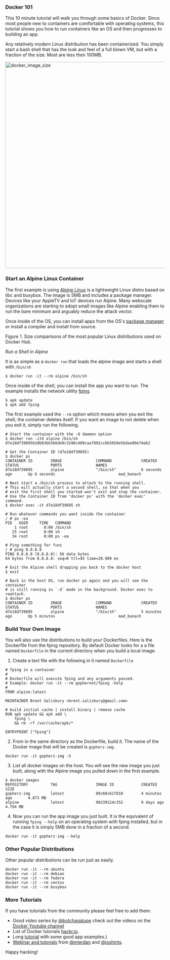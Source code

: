 
### Docker 101

This 10 minute tutorial will walk you through some basics of Docker. Since most people new to containers are comfortable with operating systems, this tutorial shows you how to run containers like an OS and then progresses to building an app. 

Any relatively modern Linux distribution has been containerized. You simply start a bash shell that has the look and feel of a full blown VM, but with a fraction of the  size. Most are less then 100MB. 


<img width="650" align="center" alt="docker_image_size" src="https://cloud.githubusercontent.com/assets/1711674/13371001/26f77104-dce9-11e5-972e-d05af0e01cb3.png"> 

### Start an Alpine Linux Container


The first example is using [Alpine Linux](http://www.alpinelinux.org) is a lightweight Linux distro based on libc and busybox. The image is 5MB and includes a package manager. Devices like your AppleTV and IoT devices run Alpine. Many webscale organizations are starting to adopt small images like Alpine enabling them to run the bare minimum and arguably reduce the attack vector.

Once inside of the OS, you can install apps from the OS's [package manager](http://dl-3.alpinelinux.org/alpine/edge/testing/x86_64/) or install a compiler and install from source. 

Figure 1. Size comparisons of the most popular Linux distributions used on Docker Hub.

*Run a Shell in Alpine*

It is as simple as a `docker run` that loads the alpine image and starts a shell with `/bin/sh`

```
$ docker run -it --rm alpine /bin/sh
```

Once inside of the shell, you can install the app you want to run. The example installs the network utility [fping](https://github.com/gopher-net/dockerized-net-tools/tree/master/fping).

```
$ apk update 
$ apk add fping
```

The first example used the `--rm` option which means when you exit the shell, the container deletes itself. If you want an image to not delete when you exit it, simply run the following.

```
# Start the container with the -d daemon option
$ docker run -itd alpine /bin/sh
d7e18df39695b10b83bb3b6de9c3240c409caa7892cc6b5650e5bdae89e74e62

# Get the Container ID (d7e18df39695)
$ docker ps
CONTAINER ID        IMAGE               COMMAND             CREATED             STATUS              PORTS               NAMES
d7e18df39695        alpine              "/bin/sh"           6 seconds ago       Up 6 seconds                            mad_banach

# Next start a /bin/sh process to attach to the running shell. 
# This will actually start a second shell, so that when you
# exit the first shell you started won't exit and stop the container.
# Use the Container ID from 'docker ps' with the 'docker exec' command.
$ docker exec -it d7e18df39695 sh

# Run whatever commands you want inside the container
/ # ps -ea
PID   USER     TIME   COMMAND
    1 root       0:00 /bin/sh
   25 root       0:00 sh
   34 root       0:00 ps -ea

# Ping something for funz
/ # ping 8.8.8.8
PING 8.8.8.8 (8.8.8.8): 56 data bytes
64 bytes from 8.8.8.8: seq=0 ttl=45 time=28.989 ms

# Exit the Alpine shell dropping you back to the docker host
$ exit

# Back in the host OS, run docker ps again and you will see the container
# is still running in `-d` mode in the background. Docker exec to reattach.
$ docker ps
CONTAINER ID        IMAGE               COMMAND             CREATED             STATUS              PORTS               NAMES
d7e18df39695        alpine              "/bin/sh"           5 minutes ago       Up 5 minutes                            mad_banach

```

### Build Your Own Image

You will also use the distributions to build your Dockerfiles. Here is the Dockerfile from the fping repository. By default Docker looks for a a file named `Dockerfile` in the current directory when you build a local image. 

1. Create a text file with the following in it named `Dockerfile`

```
# fping in a container
# 
# Dockerfile will execute fping and any arguments passed.
# Example: docker run -it --rm gophernet/fping -help
#
FROM alpine:latest

MAINTAINER Brent Salisbury <brent.salisbury@gmail.com>

# build initial cache | install binary | remove cache
RUN apk update && apk add \
	fping \
	&& rm -rf /var/cache/apk/*

ENTRYPOINT ["fping"]
```

2. From in the same directory as the Dockerfile, build it. The name of the Docker image that will be created is `gopherz-img`.

```
docker run -it gopherz-img -h
```

3. List all docker images on the host. You will see the new image you just built, along with the Alpine image you pulled down in the first example.

```
$ docker images
REPOSITORY          TAG                 IMAGE ID            CREATED             SIZE
gopherz-img         latest              09c60c61f810        4 minutes ago       4.873 MB
alpine              latest              90239124c352        9 days ago          4.794 MB
```

4. Now you can run the app image you just built. It is the equivalent of running `fping --help` on an operating system with fping installed, but in the case it is simply 5MB done in a fraction of a second.

```
docker run -it gopherz-img --help
```

### Other Popular Distributions

Other popular distributions can be run just as easily.

```
docker run -it --rm ubuntu
docker run -it --rm debian
docker run -it --rm fedora
docker run -it --rm centos
docker run -it --rm busybox
```

### More Tutorials

If you have tutorials from the community please feel free to add them:

- Good video series by [@botchagalupe](https://twitter.com/botchagalupe) check out the videos on the [Docker Youtube channel](https://www.youtube.com/watch?v=uTe08FxoKrU&list=PLkA60AVN3hh_6cAz8TUGtkYbJSL2bdZ4h&index=2)
- List of Docker tutorials [hackr.io](http://hackr.io/tutorials/docker).
- Long [tutorial](http://prakhar.me/docker-curriculum/) with some good app examples.)
- [Webinar and tutorials](https://github.com/Mierdin/intro-to-docker-workshop) from [@mierdan](https://twitter.com/Mierdin) and [@ioshints](https://twitter.com/ioshints).

Happy hacking!

